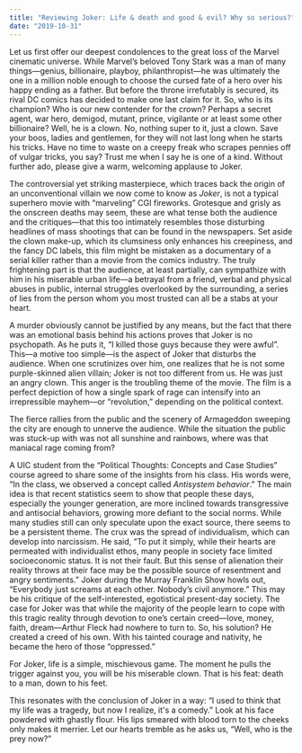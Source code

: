```yaml
---
title: "Reviewing Joker: Life & death and good & evil? Why so serious?"
date: "2019-10-31"
---
```


Let us first offer our deepest condolences to the great loss of the Marvel cinematic universe. While Marvel’s beloved Tony Stark was a man of many things—genius, billionaire, playboy, philanthropist—he was ultimately the one in a million noble enough to choose the cursed fate of a hero over his happy ending as a father. But before the throne irrefutably is secured, its rival DC comics has decided to make one last claim for it. So, who is its champion? Who is our new contender for the crown? Perhaps a secret agent, war hero, demigod, mutant, prince, vigilante or at least some other billionaire? Well, he is a clown. No, nothing super to it, just a clown. Save your boos, ladies and gentlemen, for they will not last long when he starts his tricks. Have no time to waste on a creepy freak who scrapes pennies off of vulgar tricks, you say? Trust me when I say he is one of a kind. Without further ado, please give a warm, welcoming applause to Joker.

The controversial yet striking masterpiece, which traces back the origin of an unconventional villain we now come to know as _Joker_, is not a typical superhero movie with “marveling” CGI fireworks. Grotesque and grisly as the onscreen deaths may seem, these are what tense both the audience and the critiques—that this too intimately resembles those disturbing headlines of mass shootings that can be found in the newspapers. Set aside the clown make-up, which its clumsiness only enhances his creepiness, and the fancy DC labels, this film might be mistaken as a documentary of a serial killer rather than a movie from the comics industry. The truly frightening part is that the audience, at least partially, can sympathize with him in his miserable urban life—a betrayal from a friend, verbal and physical abuses in public, internal struggles overlooked by the surrounding, a series of lies from the person whom you most trusted can all be a stabs at your heart. 

A murder obviously cannot be justified by any means, but the fact that there was an emotional basis behind his actions proves that Joker is no psychopath. As he puts it, “I killed those guys because they were awful”. This—a motive too simple—is the aspect of Joker that disturbs the audience. When one scrutinizes over him, one realizes that he is not some purple-skinned alien villain; Joker is not too different from us. He was just an angry clown. This anger is the troubling theme of the movie. The film is a perfect depiction of how a single spark of rage can intensify into an irrepressible mayhem—or “revolution,” depending on the political context. 

The fierce rallies from the public and the scenery of Armageddon sweeping the city are enough to unnerve the audience. While the situation the public was stuck-up with was not all sunshine and rainbows, where was that maniacal rage coming from?

A UIC student from the “Political Thoughts: Concepts and Case Studies” course agreed to share some of the insights from his class. His words were, “In the class, we observed a concept called _Antisystem behavior_.” The main idea is that recent statistics seem to show that people these days, especially the younger generation, are more inclined towards transgressive and antisocial behaviors, growing more defiant to the social norms. While many studies still can only speculate upon the exact source, there seems to be a persistent theme. The crux was the spread of individualism, which can develop into narcissism. He said, “To put it simply, while their hearts are permeated with individualist ethos, many people in society face limited socioeconomic status. It is not their fault. But this sense of alienation their reality throws at their face may be the possible source of resentment and angry sentiments.” Joker during the Murray Franklin Show howls out, “Everybody just screams at each other. Nobody’s civil anymore.” This may be his critique of the self-interested, egotistical present-day society. The case for Joker was that while the majority of the people learn to cope with this tragic reality through devotion to one’s certain creed—love, money, faith, dream—Arthur Fleck had nowhere to turn to. So, his solution? He created a creed of his own. With his tainted courage and nativity, he became the hero of those “oppressed.”

For Joker, life is a simple, mischievous game. The moment he pulls the trigger against you, you will be his miserable clown. That is his feat: death to a man, down to his feet. 

This resonates with the conclusion of Joker in a way: “I used to think that my life was a tragedy, but now I realize, it's a comedy.” Look at his face powdered with ghastly flour. His lips smeared with blood torn to the cheeks only makes it merrier. Let our hearts tremble as he asks us, “Well, who is the prey now?”

